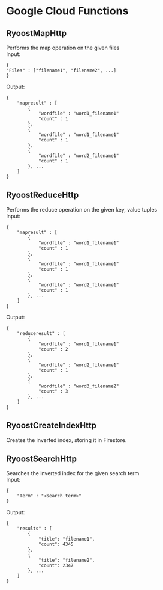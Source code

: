 # Google Cloud Functions
## RyoostMapHttp
Performs the map operation on the given files  
Input:  
```
{
"Files" : ["filename1", "filename2", ...]
}
```
Output:  
```
{
    "mapresult" : [
        {
            "wordfile" : "word1_filename1"
            "count" : 1
        },
        {
            "wordfile" : "word1_filename1"
            "count" : 1
        },
        {
            "wordfile" : "word2_filename1"
            "count" : 1
        }, ...
    ]
}
```
## RyoostReduceHttp
Performs the reduce operation on the given key, value tuples  
Input:  
```
{
    "mapresult" : [
        {
            "wordfile" : "word1_filename1"
            "count" : 1
        },
        {
            "wordfile" : "word1_filename1"
            "count" : 1
        },
        {
            "wordfile" : "word2_filename1"
            "count" : 1
        }, ...
    ]
}
```
Output:  
```
{
    "reduceresult" : [
        {
            "wordfile" : "word1_filename1"
            "count" : 2
        },
        {
            "wordfile" : "word2_filename1"
            "count" : 1
        },
        {
            "wordfile" : "word3_filename2"
            "count" : 3
        }, ...
    ]
}
```
## RyoostCreateIndexHttp
Creates the inverted index, storing it in Firestore.
## RyoostSearchHttp
Searches the inverted index for the given search term  
Input:  
```
{
    "Term" : "<search term>"
}
```
Output:  
```
{
    "results" : [
        {
            "title": "filename1",
            "count": 4345
        },
        {
            "title": "filename2",
            "count": 2347
        }, ...
    ]
}
```
